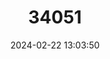 ---
title: "34051"
category: "Sequoia sempervirens"
draft: false
date: 2024-02-22 13:03:50
languages:
  English: ["California Redwood", "Coast Redwood", "Redwood"]
---